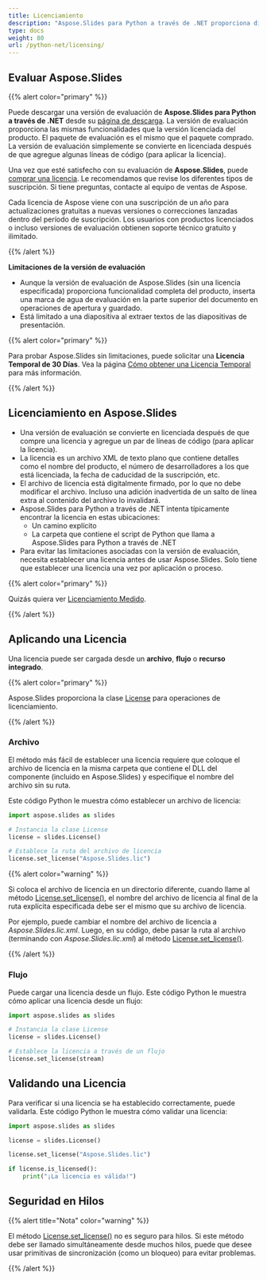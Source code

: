 ```yaml
---
title: Licenciamiento
description: "Aspose.Slides para Python a través de .NET proporciona diferentes planes de compra o ofrece una Prueba Gratuita y una Licencia Temporal de 30 días para evaluación utilizando políticas de Licenciamiento y Suscripción."
type: docs
weight: 80
url: /python-net/licensing/
---
```


## **Evaluar Aspose.Slides**

{{% alert color="primary" %}} 

Puede descargar una versión de evaluación de **Aspose.Slides para Python a través de .NET** desde su [página de descarga](https://pypi.org/project/Aspose.Slides/). La versión de evaluación proporciona las mismas funcionalidades que la versión licenciada del producto. El paquete de evaluación es el mismo que el paquete comprado. La versión de evaluación simplemente se convierte en licenciada después de que agregue algunas líneas de código (para aplicar la licencia).

Una vez que esté satisfecho con su evaluación de **Aspose.Slides**, puede [comprar una licencia](https://purchase.aspose.com/buy). Le recomendamos que revise los diferentes tipos de suscripción. Si tiene preguntas, contacte al equipo de ventas de Aspose.

Cada licencia de Aspose viene con una suscripción de un año para actualizaciones gratuitas a nuevas versiones o correcciones lanzadas dentro del período de suscripción. Los usuarios con productos licenciados o incluso versiones de evaluación obtienen soporte técnico gratuito y ilimitado.

{{% /alert %}} 

**Limitaciones de la versión de evaluación**

* Aunque la versión de evaluación de Aspose.Slides (sin una licencia especificada) proporciona funcionalidad completa del producto, inserta una marca de agua de evaluación en la parte superior del documento en operaciones de apertura y guardado. 
* Está limitado a una diapositiva al extraer textos de las diapositivas de presentación.

{{% alert color="primary" %}} 

Para probar Aspose.Slides sin limitaciones, puede solicitar una **Licencia Temporal de 30 Días**. Vea la página [Cómo obtener una Licencia Temporal](https://purchase.aspose.com/temporary-license) para más información.

{{% /alert %}}

## **Licenciamiento en Aspose.Slides**

* Una versión de evaluación se convierte en licenciada después de que compre una licencia y agregue un par de líneas de código (para aplicar la licencia).
* La licencia es un archivo XML de texto plano que contiene detalles como el nombre del producto, el número de desarrolladores a los que está licenciada, la fecha de caducidad de la suscripción, etc. 
* El archivo de licencia está digitalmente firmado, por lo que no debe modificar el archivo. Incluso una adición inadvertida de un salto de línea extra al contenido del archivo lo invalidará.
* Aspose.Slides para Python a través de .NET intenta típicamente encontrar la licencia en estas ubicaciones:
  * Un camino explícito
  * La carpeta que contiene el script de Python que llama a Aspose.Slides para Python a través de .NET
* Para evitar las limitaciones asociadas con la versión de evaluación, necesita establecer una licencia antes de usar Aspose.Slides. Solo tiene que establecer una licencia una vez por aplicación o proceso.

{{% alert color="primary" %}} 

Quizás quiera ver [Licenciamiento Medido](/slides/python-net/metered-licensing/).

{{% /alert %}} 


## **Aplicando una Licencia**

Una licencia puede ser cargada desde un **archivo**, **flujo** o **recurso integrado**. 

{{% alert color="primary" %}}

Aspose.Slides proporciona la clase [License](https://reference.aspose.com/slides/python-net/aspose.slides/license/) para operaciones de licenciamiento.

{{% /alert %}} 

### **Archivo**

El método más fácil de establecer una licencia requiere que coloque el archivo de licencia en la misma carpeta que contiene el DLL del componente (incluido en Aspose.Slides) y especifique el nombre del archivo sin su ruta.

Este código Python le muestra cómo establecer un archivo de licencia:

``` python
import aspose.slides as slides

# Instancia la clase License 
license = slides.License()

# Establece la ruta del archivo de licencia
license.set_license("Aspose.Slides.lic")
```

{{% alert color="warning" %}} 

Si coloca el archivo de licencia en un directorio diferente, cuando llame al método [License.set_license()](https://reference.aspose.com/slides/python-net/aspose.slides/license/), el nombre del archivo de licencia al final de la ruta explícita especificada debe ser el mismo que su archivo de licencia.

Por ejemplo, puede cambiar el nombre del archivo de licencia a *Aspose.Slides.lic.xml*. Luego, en su código, debe pasar la ruta al archivo (terminando con *Aspose.Slides.lic.xml*) al método [License.set_license()](https://reference.aspose.com/slides/python-net/aspose.slides/license/).

{{% /alert %}}

### **Flujo**

Puede cargar una licencia desde un flujo. Este código Python le muestra cómo aplicar una licencia desde un flujo:

``` python
import aspose.slides as slides

# Instancia la clase License 
license = slides.License()

# Establece la licencia a través de un flujo
license.set_license(stream)
```

## **Validando una Licencia**

Para verificar si una licencia se ha establecido correctamente, puede validarla. Este código Python le muestra cómo validar una licencia:

```python
import aspose.slides as slides

license = slides.License()

license.set_license("Aspose.Slides.lic")

if license.is_licensed():
    print("¡La licencia es válida!")
```

## **Seguridad en Hilos**

{{% alert title="Nota" color="warning" %}} 

El método [License.set_license()](https://reference.aspose.com/slides/python-net/aspose.slides/license/) no es seguro para hilos. Si este método debe ser llamado simultáneamente desde muchos hilos, puede que desee usar primitivas de sincronización (como un bloqueo) para evitar problemas. 

{{% /alert %}}